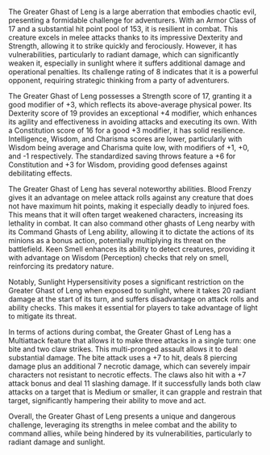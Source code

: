 The Greater Ghast of Leng is a large aberration that embodies chaotic evil, presenting a formidable challenge for adventurers. With an Armor Class of 17 and a substantial hit point pool of 153, it is resilient in combat. This creature excels in melee attacks thanks to its impressive Dexterity and Strength, allowing it to strike quickly and ferociously. However, it has vulnerabilities, particularly to radiant damage, which can significantly weaken it, especially in sunlight where it suffers additional damage and operational penalties. Its challenge rating of 8 indicates that it is a powerful opponent, requiring strategic thinking from a party of adventurers.

The Greater Ghast of Leng possesses a Strength score of 17, granting it a good modifier of +3, which reflects its above-average physical power. Its Dexterity score of 19 provides an exceptional +4 modifier, which enhances its agility and effectiveness in avoiding attacks and executing its own. With a Constitution score of 16 for a good +3 modifier, it has solid resilience. Intelligence, Wisdom, and Charisma scores are lower, particularly with Wisdom being average and Charisma quite low, with modifiers of +1, +0, and -1 respectively. The standardized saving throws feature a +6 for Constitution and +3 for Wisdom, providing good defenses against debilitating effects.

The Greater Ghast of Leng has several noteworthy abilities. Blood Frenzy gives it an advantage on melee attack rolls against any creature that does not have maximum hit points, making it especially deadly to injured foes. This means that it will often target weakened characters, increasing its lethality in combat. It can also command other ghasts of Leng nearby with its Command Ghasts of Leng ability, allowing it to dictate the actions of its minions as a bonus action, potentially multiplying its threat on the battlefield. Keen Smell enhances its ability to detect creatures, providing it with advantage on Wisdom (Perception) checks that rely on smell, reinforcing its predatory nature.

Notably, Sunlight Hypersensitivity poses a significant restriction on the Greater Ghast of Leng when exposed to sunlight, where it takes 20 radiant damage at the start of its turn, and suffers disadvantage on attack rolls and ability checks. This makes it essential for players to take advantage of light to mitigate its threat.

In terms of actions during combat, the Greater Ghast of Leng has a Multiattack feature that allows it to make three attacks in a single turn: one bite and two claw strikes. This multi-pronged assault allows it to deal substantial damage. The bite attack uses a +7 to hit, deals 8 piercing damage plus an additional 7 necrotic damage, which can severely impair characters not resistant to necrotic effects. The claws also hit with a +7 attack bonus and deal 11 slashing damage. If it successfully lands both claw attacks on a target that is Medium or smaller, it can grapple and restrain that target, significantly hampering their ability to move and act.

Overall, the Greater Ghast of Leng presents a unique and dangerous challenge, leveraging its strengths in melee combat and the ability to command allies, while being hindered by its vulnerabilities, particularly to radiant damage and sunlight.
